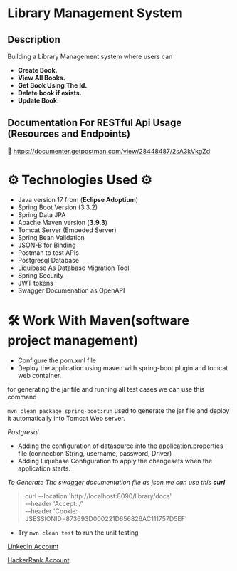 # Library Management System

## Description

Building a Library Management system where users can
- **Create Book.**
- **View All Books.**
- **Get Book Using The Id.**
- **Delete book if exists.**
- **Update Book.**

## Documentation For RESTful Api Usage (Resources and Endpoints)

📧 https://documenter.getpostman.com/view/28448487/2sA3kVkgZd

# ⚙ Technologies Used ⚙
* Java version 17 from (**Eclipse Adoptium**)
* Spring Boot Version (3.3.2)
* Spring Data JPA
* Apache Maven version (**3.9.3**)
* Tomcat Server (Embeded Server)
* Spring Bean Validation
* JSON-B for Binding
* Postman to test APIs
* Postgresql Database
* Liquibase As Database Migration Tool
* Spring Security
* JWT tokens
* Swagger Documenation as OpenAPI

# 🛠 Work With Maven(software project management)
* Configure the pom.xml file
* Deploy the application using maven with spring-boot plugin and tomcat web container.

for generating the jar file and running all test cases we can use this command

`mvn clean package spring-boot:run` used to generate the jar file 
and deploy it automatically into Tomcat Web server.




*Postgresql*
* Adding the configuration of datasource into the application.properties file (connection String, username, password, Driver)
* Adding Liquibase Configuration to apply the changesets when the application starts.


*To Generate The swagger documentation file as json we can use this **curl***

>curl --location 'http://localhost:8090/library/docs' \
--header 'Accept: */*' \
--header 'Cookie: JSESSIONID=873693D000221D656826AC111757D5EF'

- Try
`mvn clean test` to run the unit testing 



[LinkedIn Account](https://www.linkedin.com/in/abdallah96)


[HackerRank Account](https://www.hackerrank.com/profile/abdallahsameer22)

